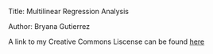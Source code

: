Title: Multilinear Regression Analysis

Author: Bryana Gutierrez


A link to my Creative Commons Liscense can be found [here](https://creativecommons.org/licenses/by-nc/4.0/legalcode)


